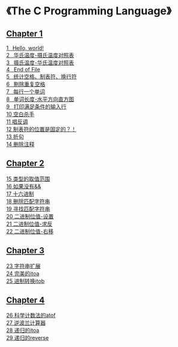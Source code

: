 # 《The C Programming Language》
## [Chapter 1](https://github.com/PokerKight/Peck/tree/master/practice/Chapter%201)
[1 &ensp;Hello, world!](https://github.com/PokerKight/Peck/blob/master/practice/Chapter%201/1.c)<br/>
[2 &ensp;华氏温度-摄氏温度对照表](https://github.com/PokerKight/Peck/blob/master/practice/Chapter%201/2.c)<br/>
[3 &ensp;摄氏温度-华氏温度对照表](https://github.com/PokerKight/Peck/blob/master/practice/Chapter%201/3.c)<br/>
[4 &ensp;End of File](https://github.com/PokerKight/Peck/blob/master/practice/Chapter%201/4.c)<br/>
[5 &ensp;统计空格、制表符、换行符](https://github.com/PokerKight/Peck/blob/master/practice/Chapter%201/5.c)<br/>
[6 &ensp;剔除重复空格](https://github.com/PokerKight/Peck/blob/master/practice/Chapter%201/6.c)<br/>
[7 &ensp;每行一个单词](https://github.com/PokerKight/Peck/blob/master/practice/Chapter%201/7.c)<br/>
[8 &ensp;单词长度-水平方向直方图](https://github.com/PokerKight/Peck/blob/master/practice/Chapter%201/8.c)<br/>
[9 &ensp;打印满足条件的输入行](https://github.com/PokerKight/Peck/blob/master/practice/Chapter%201/9.c)<br/>
[10 空白杀手](https://github.com/PokerKight/Peck/blob/master/practice/Chapter%201/10.c)<br/>
[11 唱反调](https://github.com/PokerKight/Peck/blob/master/practice/Chapter%201/11.c)<br/>
[12 制表符的位置是固定的？！](https://github.com/PokerKight/Peck/blob/master/practice/Chapter%201/12.c)<br/>
[13 折句](https://github.com/PokerKight/Peck/blob/master/practice/Chapter%201/13.c)<br/>
[14 删除注释](https://github.com/PokerKight/Peck/blob/master/practice/Chapter%201/14.c)<br/>
## [Chapter 2](https://github.com/PokerKight/Peck/tree/master/practice/Chapter%202)
[15 类型的取值范围](https://github.com/PokerKight/Peck/blob/master/practice/Chapter%202/15.c)<br/>
[16 如果没有&&](https://github.com/PokerKight/Peck/blob/master/practice/Chapter%202/16.c)<br/>
[17 十六进制](https://github.com/PokerKight/Peck/blob/master/practice/Chapter%202/17.c)<br/>
[18 删除匹配字符串](https://github.com/PokerKight/Peck/blob/master/practice/Chapter%202/18.c)<br/>
[19 寻找匹配字符串](https://github.com/PokerKight/Peck/blob/master/practice/Chapter%202/19.c)<br/>
[20 二进制位值-设置](https://github.com/PokerKight/Peck/blob/master/practice/Chapter%202/20.c)<br/>
[21 二进制位值-求反](https://github.com/PokerKight/Peck/blob/master/practice/Chapter%202/21.c)<br/>
[22 二进制位值-右移](https://github.com/PokerKight/Peck/blob/master/practice/Chapter%202/22.c)<br/>
## [Chapter 3](https://github.com/PokerKight/Peck/tree/master/practice/Chapter%203)
[23 字符串扩展](https://github.com/PokerKight/Peck/blob/master/practice/Chapter%203/23.c)<br/>
[24 完美的itoa](https://github.com/PokerKight/Peck/blob/master/practice/Chapter%203/24.c)<br/>
[25 进制转换itob](https://github.com/PokerKight/Peck/blob/master/practice/Chapter%203/25.c)<br/>
## [Chapter 4](https://github.com/PokerKight/Peck/tree/master/practice/Chapter%204)
[26 科学计数法的atof](https://github.com/PokerKight/Peck/blob/master/practice/Chapter%204/26.c)<br/>
[27 逆波兰计算器](https://github.com/PokerKight/Peck/blob/master/practice/Chapter%204/27.c)<br/>
[28 递归的itoa](https://github.com/PokerKight/Peck/blob/master/practice/Chapter%204/28.c)<br/>
[29 递归的reverse](https://github.com/PokerKight/Peck/blob/master/practice/Chapter%204/29.c)<br/>
